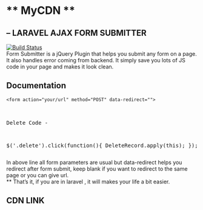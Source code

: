 <h1 class="code-line" data-line-start=0 data-line-end=1 ><a id="_MyCDN__0"></a>** MyCDN **</h1>
<h2 class="code-line" data-line-start=1 data-line-end=2 ><a id="_LARAVEL_AJAX_FORM_SUBMITTER_1"></a>– LARAVEL AJAX FORM SUBMITTER</h2>
<p class="has-line-data" data-line-start="3" data-line-end="5"><a href="https://travis-ci.org/joemccann/dillinger"><img src="https://travis-ci.org/joemccann/dillinger.svg?branch=master" alt="Build Status"></a><br>
Form Submitter is a jQuery Plugin that helps you submit any form on a page. It also handles error coming from backend. It simply save you lots of JS code in your page and makes it look clean.</p>
<h2 class="code-line" data-line-start=6 data-line-end=7 ><a id="Documentation_6"></a>Documentation</h2>
<pre><code class="has-line-data" data-line-start="9" data-line-end="11">&lt;form action=&quot;your/url&quot; method=&quot;POST&quot; data-redirect=&quot;&quot;&gt;
</code>
 
 Delete Code - 
 
 $('.delete').click(function(){
      DeleteRecord.apply(this);
 });
</pre>
<p class="has-line-data" data-line-start="11" data-line-end="13">In above line all form parameters are usual but data-redirect helps you redirect after form submit, keep blank if you want to redirect to the same page or you can give url.<br>
** That’s it, if you are in laravel , it will makes your life a bit easier.</p>
<h2>CDN LINK</h2>
<pre><code>
    <script src="https://cdn.jsdelivr.net/gh/sagar03d/MyCDN@1.1.4/FormSubmitter.js"></script>
</code></pre>
